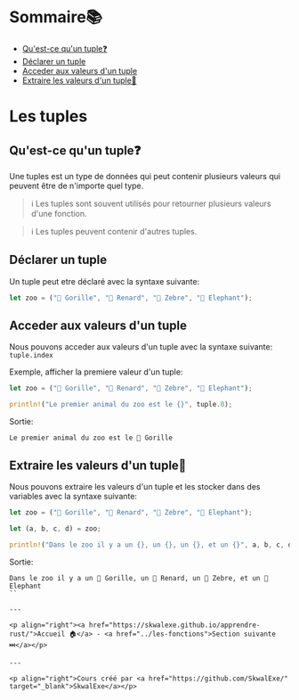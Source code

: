 # Sommaire📚

- [Qu'est-ce qu'un tuple❓](#quest-ce-quun-tuple)
- [Déclarer un tuple](#déclarer-un-tuple)
- [Acceder aux valeurs d'un tuple](#acceder-aux-valeurs-dun-tuple)
- [Extraire les valeurs d'un tuple🚪](#extraire-les-valeurs-dun-tuple)

# Les tuples

## Qu'est-ce qu'un tuple❓

Une tuples est un type de données qui peut contenir plusieurs valeurs qui peuvent être de n'importe quel type.

> ℹ️ Les tuples sont souvent utilisés pour retourner plusieurs valeurs d'une fonction.

> ℹ️ Les tuples peuvent contenir d'autres tuples.

## Déclarer un tuple

Un tuple peut etre déclaré avec la syntaxe suivante:

```rust
let zoo = ("🦍 Gorille", "🦊 Renard", "🦓 Zebre", "🐘 Elephant");
```

## Acceder aux valeurs d'un tuple

Nous pouvons acceder aux valeurs d'un tuple avec la syntaxe suivante: `tuple.index`

Exemple, afficher la premiere valeur d'un tuple:

```rust
let zoo = ("🦍 Gorille", "🦊 Renard", "🦓 Zebre", "🐘 Elephant");

println!("Le premier animal du zoo est le {}", tuple.0);
```

Sortie:

```
Le premier animal du zoo est le 🦍 Gorille
```

## Extraire les valeurs d'un tuple🚪

Nous pouvons extraire les valeurs d'un tuple et les stocker dans des variables avec la syntaxe suivante:

```rust
let zoo = ("🦍 Gorille", "🦊 Renard", "🦓 Zebre", "🐘 Elephant");

let (a, b, c, d) = zoo;

println!("Dans le zoo il y a un {}, un {}, un {}, et un {}", a, b, c, d);
```

Sortie:

```
Dans le zoo il y a un 🦍 Gorille, un 🦊 Renard, un 🦓 Zebre, et un 🐘 Elephant
``

---

<p align="right"><a href="https://skwalexe.github.io/apprendre-rust/">Accueil 🏠</a> - <a href="../les-fonctions">Section suivante ⏭️</a></p>

---

<p align="right">Cours créé par <a href="https://github.com/SkwalExe/" target="_blank">SkwalExe</a></p>